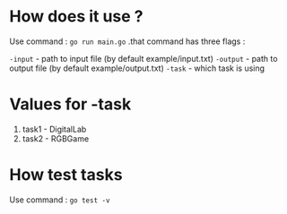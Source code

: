 # How does it use ?

Use command : `go run main.go` .that command has three flags :

`-input` - path to input file (by default example/input.txt)
`-output` - path to output file (by default example/output.txt)
`-task` - which task is using

# Values for -task

1) task1 - DigitalLab
2) task2 - RGBGame

# How test tasks

Use command : `go test -v`
